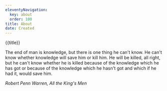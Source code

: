 ```yaml
---
eleventyNavigation:
  key: about
  order: 100
title: About
date: Created
---
```


{{title}}

The end of man is knowledge, but there is one thing he can't know. He can't know whether knowledge will save him or kill him. He will be killed, all right, but he can't know whether he is killed because of the knowledge which he has got or because of the knowledge which he hasn't got and which if he had it, would save him.

<cite>Robert Penn Warren, <em>All the King's Men</em></cite>
